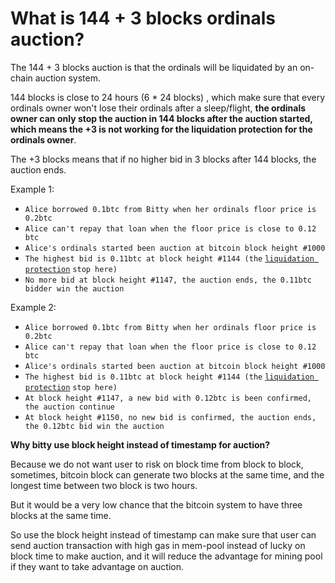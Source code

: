 # What is 144 + 3 blocks ordinals auction?

The 144 + 3 blocks auction is that the ordinals will be liquidated by an on-chain auction system.

144 blocks is close to 24 hours (6 \* 24 blocks) , which make sure that every ordinals owner won't lose their ordinals after a sleep/flight, **the ordinals owner can only stop the auction in 144 blocks after the auction started, which means the +3 is not working for the liquidation protection for the ordinals owner**.

The +3 blocks means that if no higher bid in 3 blocks after 144 blocks, the auction ends.

Example 1:

* `Alice borrowed 0.1btc from Bitty when her ordinals floor price is 0.2btc`
* `Alice can't repay that loan when the floor price is close to 0.12 btc`
* `Alice's ordinals started been auction at bitcoin block height #1000`
* `The highest bid is 0.11btc at block height #1144 (the` [`liquidation protection`](../introduction/pros-for-borrowers/liquidation-protection.md) `stop here)`
* `No more bid at block height #1147, the auction ends, the 0.11btc bidder win the auction`

Example 2:

* `Alice borrowed 0.1btc from Bitty when her ordinals floor price is 0.2btc`
* `Alice can't repay that loan when the floor price is close to 0.12 btc`
* `Alice's ordinals started been auction at bitcoin block height #1000`
* `The highest bid is 0.11btc at block height #1144 (the` [`liquidation protection`](../introduction/pros-for-borrowers/liquidation-protection.md) `stop here)`
* `At block height #1147, a new bid with 0.12btc is been confirmed, the auction continue`
* `At block height #1150, no new bid is confirmed, the auction ends, the 0.12btc bid win the auction`



**Why bitty use block height instead of timestamp for auction?**&#x20;

Because we do not want user to risk on block time from block to block, sometimes, bitcoin block can generate two blocks at the same time, and the longest time between two block is two hours.

But it would be a very low chance that the bitcoin system to have three blocks at the same time.

So use the block height instead of timestamp can make sure that user can send auction transaction with high gas in mem-pool instead of lucky on block time to make auction, and it will reduce the advantage for mining pool if they want to take advantage on auction.
